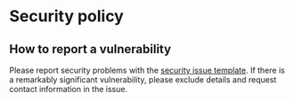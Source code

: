# Security policy

## How to report a vulnerability

Please report security problems with the
[security issue template](https://github.com/dmyersturnbull/smartio/issues/new?labels=kind%3A+security+%F0%9F%94%92&template=security.md).
If there is a remarkably significant vulnerability, please exclude details and request contact information in the issue.
